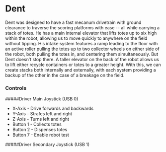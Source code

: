 # Dent

Dent was designed to have a fast mecanum drivetrain with ground clearance to traverse the scoring platforms with ease -- all while carrying a stack of totes. He has a main internal elevator that lifts totes up to six high within the robot, allowing us to move quickly to anywhere on the field without tipping. His intake system features a ramp leading to the floor with an active roller pulling the totes up to two collector wheels on either side of the robot, both pulling the totes in, and centering them simultaneously. But Dent doesn’t stop there. A taller elevator on the back of the robot allows us to lift either recycle containers or totes to a greater height. With this, we can create stacks both internally and externally, with each system providing a backup of the other in the case of a breakage on the field. 

### Controls
#####Driver Main Joystick (USB 0)
- X-Axis - Drive forwards and backwards
- Y-Axis - Strafes left and right
- Z-Axis - Turns left and right
- Button 1 - Collects totes
- Button 2 - Dispenses totes
- Button 7 - Enable robot test

#####Driver Secondary Joystick (USB 1)